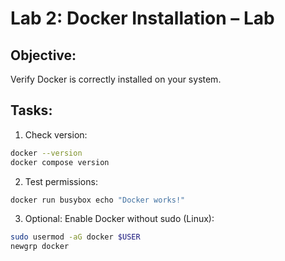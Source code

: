 # Lab 2: Docker Installation – Lab

## Objective:
Verify Docker is correctly installed on your system.

## Tasks:
1. Check version:
```bash
docker --version
docker compose version
```

2. Test permissions:
```bash
docker run busybox echo "Docker works!"
```

3. Optional: Enable Docker without sudo (Linux):
```bash
sudo usermod -aG docker $USER
newgrp docker
```
